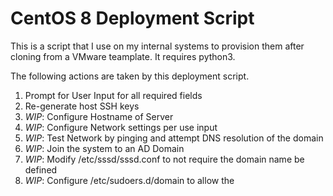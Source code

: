# CentOS 8 Deployment Script

This is a script that I use on my internal systems to provision them after cloning from a VMware teamplate. It requires python3.

The following actions are taken by this deployment script.

1. Prompt for User Input for all required fields
2. Re-generate host SSH keys
3. *WIP*: Configure Hostname of Server
4. *WIP*: Configure Network settings per use input
5. *WIP*: Test Network by pinging and attempt DNS resolution of the domain
6. *WIP*: Join the system to an AD Domain
7. *WIP*: Modify /etc/sssd/sssd.conf to not require the domain name be defined
8. *WIP*: Configure /etc/sudoers.d/domain to allow the 